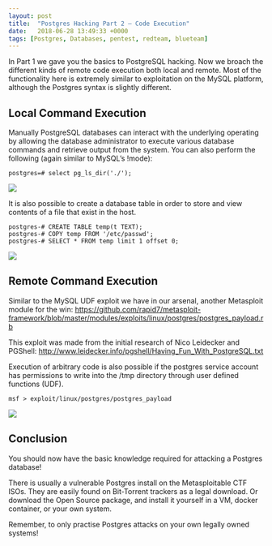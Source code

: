 ```yaml
---
layout: post
title:  "Postgres Hacking Part 2 — Code Execution"
date:   2018-06-28 13:49:33 +0000
tags: [Postgres, Databases, pentest, redteam, blueteam]
---
```

In Part 1 we gave you the basics to PostgreSQL hacking. Now we broach the different kinds of remote code execution both local and remote. Most of the functionality here is extremely similar to exploitation on the MySQL platform, although the Postgres syntax is slightly different.

## Local Command Execution
Manually PostgreSQL databases can interact with the underlying operating by allowing the database administrator to execute various database commands and retrieve output from the system. You can also perform the following (again similar to MySQL’s !mode):
```
postgres=# select pg_ls_dir('./');
```
![](/blog/assets/postgres_2.png)

It is also possible to create a database table in order to store and view contents of a file that exist in the host.
```
postgres-# CREATE TABLE temp(t TEXT);
postgres-# COPY temp FROM '/etc/passwd';
postgres-# SELECT * FROM temp limit 1 offset 0;
```
![](/blog/assets/postgres_3.png)

## Remote Command Execution
Similar to the MySQL UDF exploit we have in our arsenal, another Metasploit module for the win: https://github.com/rapid7/metasploit-framework/blob/master/modules/exploits/linux/postgres/postgres_payload.rb

This exploit was made from the initial research of Nico Leidecker and PGShell: http://www.leidecker.info/pgshell/Having_Fun_With_PostgreSQL.txt

Execution of arbitrary code is also possible if the postgres service account has permissions to write into the /tmp directory through user defined functions (UDF).
```
msf > exploit/linux/postgres/postgres_payload
```
![](/blog/assets/postgres_4.png)

## Conclusion
You should now have the basic knowledge required for attacking a Postgres database!

There is usually a vulnerable Postgres install on the Metasploitable CTF ISOs. They are easily found on Bit-Torrent trackers as a legal download. Or download the Open Source package, and install it yourself in a VM, docker container, or your own system.

Remember, to only practise Postgres attacks on your own legally owned systems!
